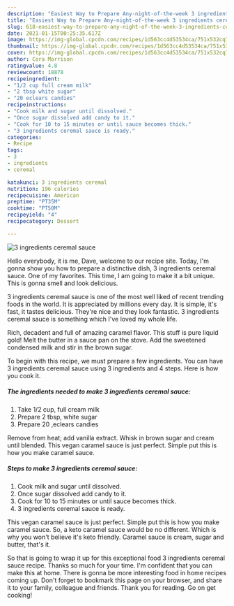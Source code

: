 ```yaml
---
description: "Easiest Way to Prepare Any-night-of-the-week 3 ingredients ceremal sauce"
title: "Easiest Way to Prepare Any-night-of-the-week 3 ingredients ceremal sauce"
slug: 618-easiest-way-to-prepare-any-night-of-the-week-3-ingredients-ceremal-sauce
date: 2021-01-15T00:25:35.617Z
image: https://img-global.cpcdn.com/recipes/1d563cc4d53534ca/751x532cq70/3-ingredients-ceremal-sauce-recipe-main-photo.jpg
thumbnail: https://img-global.cpcdn.com/recipes/1d563cc4d53534ca/751x532cq70/3-ingredients-ceremal-sauce-recipe-main-photo.jpg
cover: https://img-global.cpcdn.com/recipes/1d563cc4d53534ca/751x532cq70/3-ingredients-ceremal-sauce-recipe-main-photo.jpg
author: Cora Morrison
ratingvalue: 4.8
reviewcount: 18878
recipeingredient:
- "1/2 cup full cream milk"
- "2 tbsp white sugar"
- "20 eclears candies"
recipeinstructions:
- "Cook milk and sugar until dissolved."
- "Once sugar dissolved add candy to it."
- "Cook for 10 to 15 minutes or until sauce becomes thick."
- "3 ingredients ceremal sauce is ready."
categories:
- Recipe
tags:
- 3
- ingredients
- ceremal

katakunci: 3 ingredients ceremal 
nutrition: 196 calories
recipecuisine: American
preptime: "PT35M"
cooktime: "PT50M"
recipeyield: "4"
recipecategory: Dessert

---
```



![3 ingredients ceremal sauce](https://img-global.cpcdn.com/recipes/1d563cc4d53534ca/751x532cq70/3-ingredients-ceremal-sauce-recipe-main-photo.jpg)

Hello everybody, it is me, Dave, welcome to our recipe site. Today, I'm gonna show you how to prepare a distinctive dish, 3 ingredients ceremal sauce. One of my favorites. This time, I am going to make it a bit unique. This is gonna smell and look delicious.

3 ingredients ceremal sauce is one of the most well liked of recent trending foods in the world. It is appreciated by millions every day. It is simple, it's fast, it tastes delicious. They're nice and they look fantastic. 3 ingredients ceremal sauce is something which I've loved my whole life.

Rich, decadent and full of amazing caramel flavor. This stuff is pure liquid gold! Melt the butter in a sauce pan on the stove. Add the sweetened condensed milk and stir in the brown sugar.


To begin with this recipe, we must prepare a few ingredients. You can have 3 ingredients ceremal sauce using 3 ingredients and 4 steps. Here is how you cook it.

<!--inarticleads1-->

##### The ingredients needed to make 3 ingredients ceremal sauce:

1. Take 1/2 cup, full cream milk
1. Prepare 2 tbsp, white sugar
1. Prepare 20 ,eclears candies


Remove from heat; add vanilla extract. Whisk in brown sugar and cream until blended. This vegan caramel sauce is just perfect. Simple put this is how you make caramel sauce. 

<!--inarticleads2-->

##### Steps to make 3 ingredients ceremal sauce:

1. Cook milk and sugar until dissolved.
1. Once sugar dissolved add candy to it.
1. Cook for 10 to 15 minutes or until sauce becomes thick.
1. 3 ingredients ceremal sauce is ready.


This vegan caramel sauce is just perfect. Simple put this is how you make caramel sauce. So, a keto caramel sauce would be no different. Which is why you won&#39;t believe it&#39;s keto friendly. Caramel sauce is cream, sugar and butter, that&#39;s it. 

So that is going to wrap it up for this exceptional food 3 ingredients ceremal sauce recipe. Thanks so much for your time. I'm confident that you can make this at home. There is gonna be more interesting food in home recipes coming up. Don't forget to bookmark this page on your browser, and share it to your family, colleague and friends. Thank you for reading. Go on get cooking!
